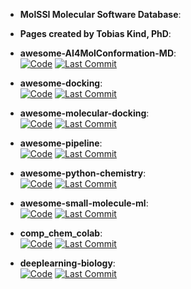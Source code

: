 



- **MolSSI Molecular Software Database**:   




- **Pages created by Tobias Kind, PhD**:   




- **awesome-AI4MolConformation-MD**:   
    [![Code](https://img.shields.io/github/stars/AspirinCode/awesome-AI4MolConformation-MD?style=for-the-badge&logo=github)](https://github.com/AspirinCode/awesome-AI4MolConformation-MD) 
    [![Last Commit](https://img.shields.io/github/last-commit/AspirinCode/awesome-AI4MolConformation-MD?style=for-the-badge&logo=github)](https://github.com/AspirinCode/awesome-AI4MolConformation-MD) 




- **awesome-docking**:   
    [![Code](https://img.shields.io/github/stars/KyGao/awesome-docking?style=for-the-badge&logo=github)](https://github.com/KyGao/awesome-docking) 
    [![Last Commit](https://img.shields.io/github/last-commit/KyGao/awesome-docking?style=for-the-badge&logo=github)](https://github.com/KyGao/awesome-docking) 




- **awesome-molecular-docking**:   
    [![Code](https://img.shields.io/github/stars/Thinklab-SJTU/awesome-molecular-docking?style=for-the-badge&logo=github)](https://github.com/Thinklab-SJTU/awesome-molecular-docking) 
    [![Last Commit](https://img.shields.io/github/last-commit/Thinklab-SJTU/awesome-molecular-docking?style=for-the-badge&logo=github)](https://github.com/Thinklab-SJTU/awesome-molecular-docking) 




- **awesome-pipeline**:   
    [![Code](https://img.shields.io/github/stars/pditommaso/awesome-pipeline?style=for-the-badge&logo=github)](https://github.com/pditommaso/awesome-pipeline) 
    [![Last Commit](https://img.shields.io/github/last-commit/pditommaso/awesome-pipeline?style=for-the-badge&logo=github)](https://github.com/pditommaso/awesome-pipeline) 




- **awesome-python-chemistry**:   
    [![Code](https://img.shields.io/github/stars/lmmentel/awesome-python-chemistry?style=for-the-badge&logo=github)](https://github.com/lmmentel/awesome-python-chemistry) 
    [![Last Commit](https://img.shields.io/github/last-commit/lmmentel/awesome-python-chemistry?style=for-the-badge&logo=github)](https://github.com/lmmentel/awesome-python-chemistry) 




- **awesome-small-molecule-ml**:   
    [![Code](https://img.shields.io/github/stars/benb111/awesome-small-molecule-ml?style=for-the-badge&logo=github)](https://github.com/benb111/awesome-small-molecule-ml) 
    [![Last Commit](https://img.shields.io/github/last-commit/benb111/awesome-small-molecule-ml?style=for-the-badge&logo=github)](https://github.com/benb111/awesome-small-molecule-ml) 




- **comp_chem_colab**:   
    [![Code](https://img.shields.io/github/stars/yboulaamane/comp_chem_colab?style=for-the-badge&logo=github)](https://github.com/yboulaamane/comp_chem_colab) 
    [![Last Commit](https://img.shields.io/github/last-commit/yboulaamane/comp_chem_colab?style=for-the-badge&logo=github)](https://github.com/yboulaamane/comp_chem_colab) 




- **deeplearning-biology**:   
    [![Code](https://img.shields.io/github/stars/hussius/deeplearning-biology#chemoinformatics-and-drug-discovery-?style=for-the-badge&logo=github)](https://github.com/hussius/deeplearning-biology#chemoinformatics-and-drug-discovery-) 
    [![Last Commit](https://img.shields.io/github/last-commit/hussius/deeplearning-biology#chemoinformatics-and-drug-discovery-?style=for-the-badge&logo=github)](https://github.com/hussius/deeplearning-biology#chemoinformatics-and-drug-discovery-) 



